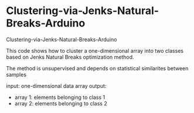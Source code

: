 # Clustering-via-Jenks-Natural-Breaks-Arduino
Clustering-via-Jenks-Natural-Breaks-Arduino

This code shows how to cluster a one-dimensional array into two classes based on Jenks Natural Breaks optimization method. 

The method is unsupervised and depends on statistical similarites between samples

input: one-dimensional data array 
output: 
- array 1: elements belonging to class 1
- array 2: elements belonging to class 2 
